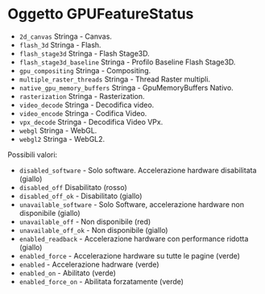 # Oggetto GPUFeatureStatus

* `2d_canvas` Stringa - Canvas.
* `flash_3d` Stringa - Flash.
* `flash_stage3d` Stringa - Flash Stage3D.
* `flash_stage3d_baseline` Stringa - Profilo Baseline Flash Stage3D.
* `gpu_compositing` Stringa - Compositing.
* `multiple_raster_threads` Stringa - Thread Raster multipli.
* `native_gpu_memory_buffers` Stringa - GpuMemoryBuffers Nativo.
* `rasterization` Stringa - Rasterization.
* `video_decode` Stringa - Decodifica video.
* `video_encode` Stringa - Codifica Video.
* `vpx_decode` Stringa - Decodifica Video VPx.
* `webgl` Stringa - WebGL.
* `webgl2` Stringa - WebGL2.

Possibili valori:

* `disabled_software` - Solo software. Accelerazione hardware disabilitata (giallo)
* `disabled_off` Disabilitato (rosso)
* `disabled_off_ok` - Disabilitato (giallo)
* `unavailable_software` - Solo Software, accelerazione hardware non disponibile (giallo)
* `unavailable_off` - Non disponibile (red)
* `unavailable_off_ok` - Non disponibile (giallo)
* `enabled_readback` - Accelerazione hardware con performance ridotta (giallo)
* `enabled_force` - Accelerazione hardware su tutte le pagine (verde)
* `enabled` - Accelerazione hadrware (verde)
* `enabled_on` - Abilitato (verde)
* `enabled_force_on` - Abilitata forzatamente (verde)
